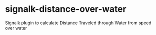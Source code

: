 # signalk-distance-over-water
Signalk plugin to calculate Distance Traveled through Water from speed over water
